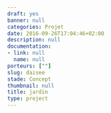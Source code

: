 ```yaml
---
draft: yes
banner: null
categories: Projet
date: 2016-09-26T17:04:46+02:00
description: null
documentation:
- link: null
  name: null
porteurs: [""]
slug: daisee
stade: Concept
thumbnail: null
title: jardin
type: project
---
```

